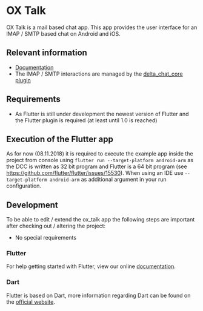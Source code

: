 # OX Talk

OX Talk is a mail based chat app. This app provides the user interface for an IMAP / SMTP based chat on Android and iOS.

## Relevant information
- [Documentation](https://confluence-public.open-xchange.com/display/COIPublic/OX+Talk+Mobile+App)
- The IMAP / SMTP interactions are managed by the [delta_chat_core plugin](https://github.com/open-xchange/flutter-deltachat-core)

## Requirements
- As Flutter is still under development the newest version of Flutter and the Flutter plugin is required (at least until 1.0 is reached)

## Execution of the Flutter app
As for now (08.11.2018) it is required to execute the example app inside the project from console using ```flutter run --target-platform android-arm``` as the DCC is written as 32 bit program and Flutter is a 
64 bit program (see https://github.com/flutter/flutter/issues/15530). When using an IDE use ```--target-platform android-arm``` as additional argument in your run configuration.

## Development
To be able to edit / extend the ox_talk app the following steps are important after checking out / altering the project:
- No special requirements

### Flutter 

For help getting started with Flutter, view our online [documentation](https://flutter.io/).

### Dart

Flutter is based on Dart, more information regarding Dart can be found on the [official website](https://www.dartlang.org/).
